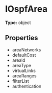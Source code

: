 # IOspfArea


**Type:** object

## Properties
* areaNetworks
* defaultCost
* areaId
* areaType
* virtualLinks
* areaRanges
* filterList
* authentication
